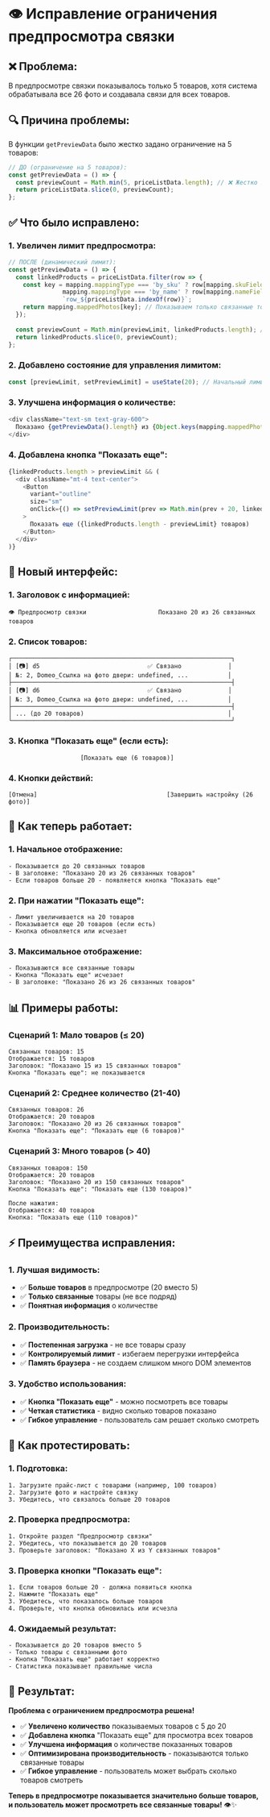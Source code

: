 # 👁️ Исправление ограничения предпросмотра связки

## ❌ **Проблема:**
В предпросмотре связки показывалось только 5 товаров, хотя система обрабатывала все 26 фото и создавала связи для всех товаров.

## 🔍 **Причина проблемы:**
В функции `getPreviewData` было жестко задано ограничение на 5 товаров:

```typescript
// ДО (ограничение на 5 товаров):
const getPreviewData = () => {
  const previewCount = Math.min(5, priceListData.length); // ❌ Жестко задано 5
  return priceListData.slice(0, previewCount);
};
```

## ✅ **Что было исправлено:**

### **1. Увеличен лимит предпросмотра:**
```typescript
// ПОСЛЕ (динамический лимит):
const getPreviewData = () => {
  const linkedProducts = priceListData.filter(row => {
    const key = mapping.mappingType === 'by_sku' ? row[mapping.skuField!] :
               mapping.mappingType === 'by_name' ? row[mapping.nameField!] :
               `row_${priceListData.indexOf(row)}`;
    return mapping.mappedPhotos[key]; // Показываем только связанные товары
  });
  
  const previewCount = Math.min(previewLimit, linkedProducts.length); // ✅ Динамический лимит
  return linkedProducts.slice(0, previewCount);
};
```

### **2. Добавлено состояние для управления лимитом:**
```typescript
const [previewLimit, setPreviewLimit] = useState(20); // Начальный лимит 20 товаров
```

### **3. Улучшена информация о количестве:**
```typescript
<div className="text-sm text-gray-600">
  Показано {getPreviewData().length} из {Object.keys(mapping.mappedPhotos).length} связанных товаров
</div>
```

### **4. Добавлена кнопка "Показать еще":**
```typescript
{linkedProducts.length > previewLimit && (
  <div className="mt-4 text-center">
    <Button
      variant="outline"
      size="sm"
      onClick={() => setPreviewLimit(prev => Math.min(prev + 20, linkedProducts.length))}
    >
      Показать еще ({linkedProducts.length - previewLimit} товаров)
    </Button>
  </div>
)}
```

## 🎨 **Новый интерфейс:**

### **1. Заголовок с информацией:**
```
👁️ Предпросмотр связки                    Показано 20 из 26 связанных товаров
```

### **2. Список товаров:**
```
┌─────────────────────────────────────────────────────────────┐
│ [📷] d5                              ✅ Связано             │
│ №: 2, Domeo_Ссылка на фото двери: undefined, ...           │
├─────────────────────────────────────────────────────────────┤
│ [📷] d6                              ✅ Связано             │
│ №: 3, Domeo_Ссылка на фото двери: undefined, ...           │
├─────────────────────────────────────────────────────────────┤
│ ... (до 20 товаров)                                        │
└─────────────────────────────────────────────────────────────┘
```

### **3. Кнопка "Показать еще" (если есть):**
```
                    [Показать еще (6 товаров)]
```

### **4. Кнопки действий:**
```
[Отмена]                                    [Завершить настройку (26 фото)]
```

## 🔄 **Как теперь работает:**

### **1. Начальное отображение:**
```
- Показывается до 20 связанных товаров
- В заголовке: "Показано 20 из 26 связанных товаров"
- Если товаров больше 20 - появляется кнопка "Показать еще"
```

### **2. При нажатии "Показать еще":**
```
- Лимит увеличивается на 20 товаров
- Показывается еще 20 товаров (если есть)
- Кнопка обновляется или исчезает
```

### **3. Максимальное отображение:**
```
- Показываются все связанные товары
- Кнопка "Показать еще" исчезает
- В заголовке: "Показано 26 из 26 связанных товаров"
```

## 📊 **Примеры работы:**

### **Сценарий 1: Мало товаров (≤ 20)**
```
Связанных товаров: 15
Отображается: 15 товаров
Заголовок: "Показано 15 из 15 связанных товаров"
Кнопка "Показать еще": не показывается
```

### **Сценарий 2: Среднее количество (21-40)**
```
Связанных товаров: 26
Отображается: 20 товаров
Заголовок: "Показано 20 из 26 связанных товаров"
Кнопка "Показать еще": "Показать еще (6 товаров)"
```

### **Сценарий 3: Много товаров (> 40)**
```
Связанных товаров: 150
Отображается: 20 товаров
Заголовок: "Показано 20 из 150 связанных товаров"
Кнопка "Показать еще": "Показать еще (130 товаров)"

После нажатия:
Отображается: 40 товаров
Кнопка: "Показать еще (110 товаров)"
```

## ⚡ **Преимущества исправления:**

### **1. Лучшая видимость:**
- ✅ **Больше товаров** в предпросмотре (20 вместо 5)
- ✅ **Только связанные** товары (не все подряд)
- ✅ **Понятная информация** о количестве

### **2. Производительность:**
- ✅ **Постепенная загрузка** - не все товары сразу
- ✅ **Контролируемый лимит** - избегаем перегрузки интерфейса
- ✅ **Память браузера** - не создаем слишком много DOM элементов

### **3. Удобство использования:**
- ✅ **Кнопка "Показать еще"** - можно посмотреть все товары
- ✅ **Четкая статистика** - видно сколько товаров показано
- ✅ **Гибкое управление** - пользователь сам решает сколько смотреть

## 🚀 **Как протестировать:**

### **1. Подготовка:**
```
1. Загрузите прайс-лист с товарами (например, 100 товаров)
2. Загрузите фото и настройте связку
3. Убедитесь, что связалось больше 20 товаров
```

### **2. Проверка предпросмотра:**
```
1. Откройте раздел "Предпросмотр связки"
2. Убедитесь, что показывается до 20 товаров
3. Проверьте заголовок: "Показано X из Y связанных товаров"
```

### **3. Проверка кнопки "Показать еще":**
```
1. Если товаров больше 20 - должна появиться кнопка
2. Нажмите "Показать еще"
3. Убедитесь, что показалось больше товаров
4. Проверьте, что кнопка обновилась или исчезла
```

### **4. Ожидаемый результат:**
```
- Показывается до 20 товаров вместо 5
- Только товары с связанными фото
- Кнопка "Показать еще" работает корректно
- Статистика показывает правильные числа
```

## 🎉 **Результат:**

**Проблема с ограничением предпросмотра решена!**

- ✅ **Увеличено количество** показываемых товаров с 5 до 20
- ✅ **Добавлена кнопка** "Показать еще" для просмотра всех товаров
- ✅ **Улучшена информация** о количестве показанных товаров
- ✅ **Оптимизирована производительность** - показываются только связанные товары
- ✅ **Гибкое управление** - пользователь может выбрать сколько товаров смотреть

**Теперь в предпросмотре показывается значительно больше товаров, и пользователь может просмотреть все связанные товары!** 👁️✨



